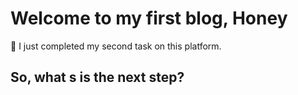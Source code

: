 # Welcome to my first blog, Honey

🎉 I just completed my second task on this platform. 

## So, what s is the next step?


